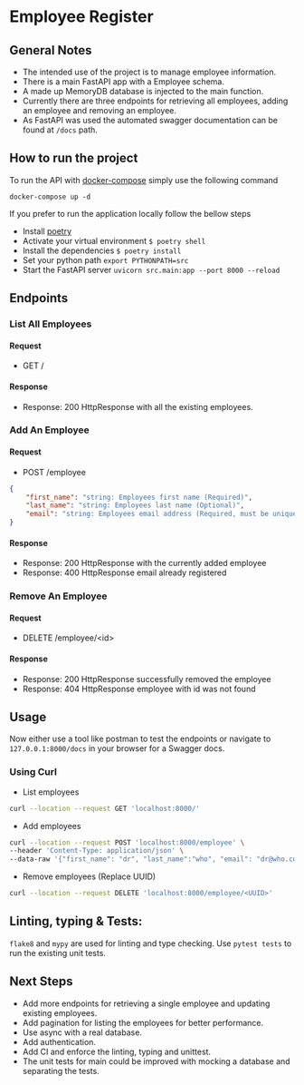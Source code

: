 # Employee Register

## General Notes
- The intended use of the project is to manage employee information.
- There is a main FastAPI app with a Employee schema.
- A made up MemoryDB database is injected to the main function.
- Currently there are three endpoints for retrieving all employees, adding an employee and removing an employee.
- As FastAPI was used the automated swagger documentation can be found at `/docs` path.

## How to run the project
To run the API with [docker-compose](https://docs.docker.com/engine/reference/commandline/compose_up/) simply use the following command

    docker-compose up -d

If you prefer to run the application locally follow the bellow steps

- Install [poetry](https://python-poetry.org/docs/) 
- Activate your virtual environment `$ poetry shell`
- Install the dependencies  `$ poetry install`
- Set your python path `export PYTHONPATH=src`
- Start the FastAPI server  `uvicorn src.main:app --port 8000 --reload` 

## Endpoints
### List All Employees 
#### Request
* GET /
#### Response
* Response: 200 HttpResponse with all the existing employees.


### Add An Employee
#### Request
* POST /employee
```json
{
    "first_name": "string: Employees first name (Required)",
    "last_name": "string: Employees last name (Optional)",
    "email": "string: Employees email address (Required, must be unique)"
}
```
#### Response
* Response: 200 HttpResponse with the currently added employee
* Response: 400 HttpResponse email already registered


### Remove An Employee
#### Request
* DELETE /employee/\<id\>
#### Response
* Response: 200 HttpResponse successfully removed the employee
* Response: 404 HttpResponse employee with id was not found


## Usage
Now either use a tool like postman to test the endpoints or navigate to `127.0.0.1:8000/docs` in your browser for a Swagger docs.

### Using Curl
* List employees
```bash
curl --location --request GET 'localhost:8000/'
```

* Add employees
```bash
curl --location --request POST 'localhost:8000/employee' \
--header 'Content-Type: application/json' \
--data-raw '{"first_name": "dr", "last_name":"who", "email": "dr@who.com"}'
```

* Remove employees (Replace UUID)
```bash
curl --location --request DELETE 'localhost:8000/employee/<UUID>'
```

## Linting, typing & Tests:
`flake8` and `mypy` are used for linting and type checking.
Use `pytest tests` to run the existing unit tests.


## Next Steps
* Add more endpoints for retrieving a single employee and updating existing employees.
* Add pagination for listing the employees for better performance.
* Use async with a real database.
* Add authentication.
* Add CI and enforce the linting, typing and unittest.
* The unit tests for main could be improved with mocking a database and separating the tests.

